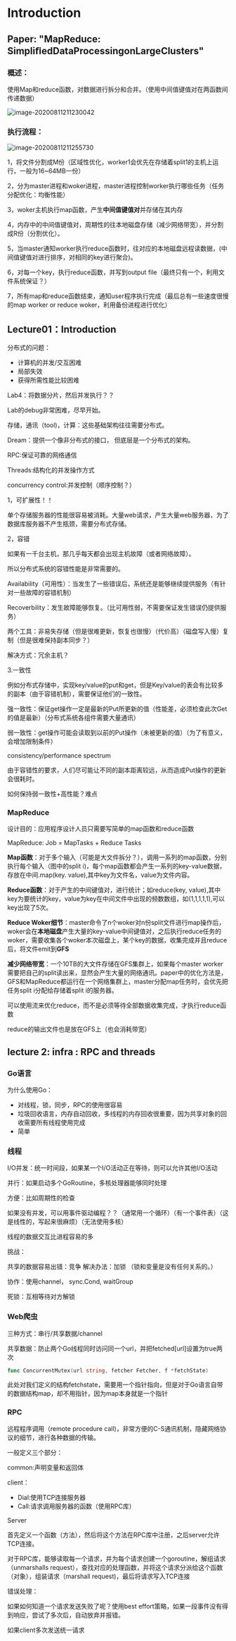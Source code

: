 # Introduction

## Paper:  "MapReduce: SimpliﬁedDataProcessingonLargeClusters"

### **概述：**

使用Map和reduce函数，对数据进行拆分和合并。（使用中间值键值对在两函数间传递数据）

![image-20200811211230042](Lecture01-02.assets/image-20200811211230042.png)

### **执行流程：**

![image-20200811211255730](Lecture01-02.assets/image-20200811211255730.png)

1，将文件分割成M份（区域性优化，worker1会优先在存储着split1的主机上运行，一般为16~64MB一份）

2，分为master进程和woker进程，master进程控制worker执行哪些任务（任务分配优化：均衡性能）

3，woker主机执行map函数，产生**中间值键值对**并存储在其内存

4，内存中的中间值键值对，周期性的往本地磁盘存储（减少网络带宽），并分割成R份（分割优化）。

5，当master通知worker执行reduce函数时，往对应的本地磁盘远程读数据，(中间值键值对进行排序，对相同的key进行聚合)。

6，对每一个key，执行reduce函数，并写到output file（最终只有一个，利用文件系统保证？）

7，所有map和reduce函数结束，通知user程序执行完成（最后总有一些速度很慢的map worker or reduce woker，利用备份进程进行优化）

## Lecture01：Introduction

分布式的问题：

* 计算机的并发/交互困难
* 局部失效
* 获得所需性能比较困难

Lab4：将数据分片，然后并发执行？？

Lab的debug非常困难，尽早开始。

存储，通讯（tool)，计算：这些基础架构往往需要分布式。 

Dream：提供一个像非分布式的接口， 但底层是一个分布式的架构。

RPC:保证可靠的网络通信

Threads:结构化的并发操作方式

concurrency control:并发控制（顺序控制？）

1，可扩展性！！

单个存储服务器的性能很容易被消耗。大量web请求，产生大量web服务器，为了数据库服务器不产生瓶颈，需要分布式存储。

2，容错

如果有一千台主机，那几乎每天都会出现主机故障（或者网络故障）。

所以分布式系统的容错性能是非常需要的。

Availability（可用性）：当发生了一些错误后，系统还是能够继续提供服务（有针对一些故障的容错机制）

Recoverbility：发生故障能够恢复。（比可用性弱，不需要保证发生错误仍提供服务）

两个工具：非易失存储（但是很难更新，恢复也很慢）（代价高）（磁盘写入慢）复制（但是很难保持副本同步？）

解决方式：冗余主机？

3.一致性

例如分布式存储中，实现key/value的put和get，但是Key/value的表会有比较多的副本（由于容错机制），需要保证他们的一致性。

强一致性：保证get操作一定是最新的Put所更新的值（性能差，必须检查此次Get的值是最新）（分布式系统各组件需要大量通讯）

弱一致性：get操作可能会读取到以前的Put操作（未被更新的值）（为了有意义，会增加限制条件）

consistency/performance spectrum

由于容错性的要求，人们尽可能让不同的副本距离较远，从而造成Put操作的更新会很耗时。

如何保持弱一致性+高性能？难点

### MapReduce

设计目的：应用程序设计人员只需要写简单的map函数和reduce函数

MapReduce: Job = MapTasks + Reduce Tasks

**Map函数**：对于多个输入（可能是大文件拆分？），调用一系列的map函数，分别执行每个输入（图中的split i)，每个map函数都会产生一系列的key-value数据，存放在中间.map(key. value),其中key为文件名，value为文件内容。

**Reduce函数**：对于产生的中间键值对，进行统计；如reduce(key, value),其中key为要统计的key，value为key在中间文件中出现的频数数组，如(1,1,1,1,1),可以key出现了5次。

**Reduce Woker细节**：master命令了n个woker对n份split文件进行map操作后，woker会在**本地磁盘**产生大量的key-value中间键值对，之后执行reduce任务的woker，需要收集各个woker本次磁盘上，某个key的数据，收集完成并且reduce后，将文件emit到**GFS**

**减少网络带宽**：一个10TB的大文件存储在GFS集群上，如果每个master worker需要把自己的split读出来，显然会产生大量的网络通讯。paper中的优化方法是，GFS和MapReduce都运行在一个网络集群上，master分配map任务时，会优先把任务split i分配给存储着split i的服务器。

可以使用流来优化reduce，而不是必须等待全部数据收集完成，才执行reduce函数

reduce的输出文件也是放在GFS上（也会消耗带宽）

## lecture 2: infra : RPC and threads

### Go语言

为什么使用Go：

* 对线程，锁，同步，RPC的使用很容易
* 垃圾回收语言，内存自动回收，多线程的内存回收很重要，因为共享对象的回收需要所有线程使用完成
* 简单

### 线程

I/O并发：统一时间段，如果某一个I/O活动正在等待，则可以允许其他I/O活动

 并行：如果启动多个GoRoutine，多核处理器能够同时处理

方便：比如周期性的检查

如果没有并发，可以用事件驱动编程？？（通常用一个循环）（有一个事件表）（这是线性的，写起来很麻烦）（无法使用多核）

线程的数据交互比进程容易的多

挑战：

共享的数据容易出错：竞争  解决办法：加锁 （锁和变量是没有任何关系的。）

协作：使用channel， sync.Cond, waitGroup

死锁：互相等待对方解锁

### Web爬虫

三种方式：串行/共享数据/channel

共享数据：防止两个Go线程同时访问同一个url，并把fetched[url]设置为true两次

```go
func ConcurrentMutex(url string, fetcher Fetcher, f *fetchState) 
```

此处对我们定义的结构fetchstate，需要用一个指针指向，但是对于Go语言自带的数据结构map，却不用指针，因为map本身就是一个指针

### RPC

远程程序调用（remote procedure call)，非常方便的C-S通讯机制，隐藏网络协议的细节，进行各种数据的传输。

一般定义三个部分：

common:声明变量和返回体

client：

* Dial:使用TCP连接服务器
* Call:请求调用服务器的函数（使用RPC库）

Server

首先定义一个函数（方法），然后将这个方法在RPC库中注册，之后server允许TCP连接。

对于RPC库，能够读取每一个请求，并为每个请求创建一个goroutine，解组请求（unmarshalls request），查找对应的处理函数，并将这个请求分派给这个函数（对象），组装请求（marshall request)，最后将请求写入TCP连接

错误处理：

如果如何知道一个请求发送失败了呢？使用best effort策略，如果一段事件没有得到响应，尝试了多次后，自动放弃并报错。

如果client多次发送统一请求